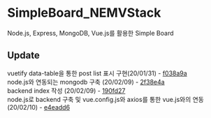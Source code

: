 # SimpleBoard_NEMVStack

Node.js, Express, MongoDB, Vue.js를 활용한 Simple Board

## Update

vuetify data-table을 통한 post list 표시 구현(20/01/31) - [f038a9a](https://github.com/vividswan/SimpleBoard_NEMVStack/commit/f038a9af916b4159d960caae3baf837f183e8300)<br>
node.js와 연동되는 mongodb 구축 (20/02/09) - [2f38e4a](https://github.com/vividswan/SimpleBoard_NEMVStack/commit/2f38e4ab05f3ddad029b90d97ff4c2dfff1c144d)<br>
backend index 작성 (20/02/09) - [190fd27](https://github.com/vividswan/SimpleBoard_NEMVStack/commit/190fd2767619182cd1adcac53d349a640f7c9cd5)<br>
node.js로 backend 구축 및 vue.config.js와 axios를 통한 vue.js와의 연동(20/02/10) - [e4eadd6](https://github.com/vividswan/SimpleBoard_NEMVStack/commit/e4eadd6e4c0d16435eee1c8a088e73d88546cda8)<br>
